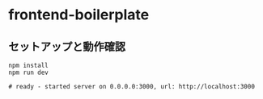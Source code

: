 # frontend-boilerplate

## セットアップと動作確認

```shell
npm install
npm run dev

# ready - started server on 0.0.0.0:3000, url: http://localhost:3000
```
